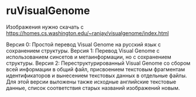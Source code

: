 # ruVisualGenome

Изображения нужно скачать с https://homes.cs.washington.edu/~ranjay/visualgenome/index.html

Версия 0: Простой перевод Visual Genome на русский язык с сохранением структуры.
Версия 1: Перевод Visual Genome с использованием синсетов и метаинформации, но с сохранением структуры.
Версия 2: Переструктурированный Visual Genome со сбором всей информации в общий файл, присвоением текстовым фрагментам идентификаторов и вынесением текстовых данных в отдельные файлы. Для этой версии выложены также исходные английские текстовые данные, список соответствия старых названий изображений новым.
